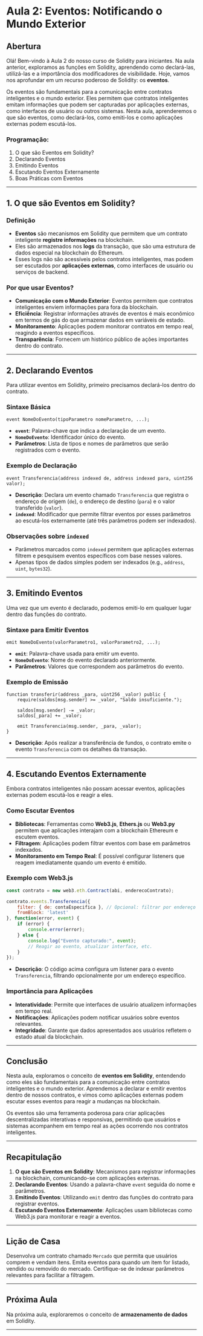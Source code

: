 # Aula 2: **Eventos: Notificando o Mundo Exterior**

## Abertura

Olá! Bem-vindo à Aula 2 do nosso curso de Solidity para iniciantes. Na aula anterior, exploramos as funções em Solidity, aprendendo como declará-las, utilizá-las e a importância dos modificadores de visibilidade. Hoje, vamos nos aprofundar em um recurso poderoso de Solidity: os **eventos**.

Os eventos são fundamentais para a comunicação entre contratos inteligentes e o mundo exterior. Eles permitem que contratos inteligentes emitam informações que podem ser capturadas por aplicações externas, como interfaces de usuário ou outros sistemas. Nesta aula, aprenderemos o que são eventos, como declará-los, como emiti-los e como aplicações externas podem escutá-los.

### Programação:

1. O que são Eventos em Solidity?
2. Declarando Eventos
3. Emitindo Eventos
4. Escutando Eventos Externamente
5. Boas Práticas com Eventos

---

## 1. O que são Eventos em Solidity?

### Definição

- **Eventos** são mecanismos em Solidity que permitem que um contrato inteligente **registre informações** na blockchain.
- Eles são armazenados nos **logs** da transação, que são uma estrutura de dados especial na blockchain do Ethereum.
- Esses logs não são acessíveis pelos contratos inteligentes, mas podem ser escutados por **aplicações externas**, como interfaces de usuário ou serviços de backend.

### Por que usar Eventos?

- **Comunicação com o Mundo Exterior**: Eventos permitem que contratos inteligentes enviem informações para fora da blockchain.
- **Eficiência**: Registrar informações através de eventos é mais econômico em termos de gás do que armazenar dados em variáveis de estado.
- **Monitoramento**: Aplicações podem monitorar contratos em tempo real, reagindo a eventos específicos.
- **Transparência**: Fornecem um histórico público de ações importantes dentro do contrato.

---

## 2. Declarando Eventos

Para utilizar eventos em Solidity, primeiro precisamos declará-los dentro do contrato.

### Sintaxe Básica

```solidity
event NomeDoEvento(tipoParametro nomeParametro, ...);
```

- **`event`**: Palavra-chave que indica a declaração de um evento.
- **`NomeDoEvento`**: Identificador único do evento.
- **Parâmetros**: Lista de tipos e nomes de parâmetros que serão registrados com o evento.

### Exemplo de Declaração

```solidity
event Transferencia(address indexed de, address indexed para, uint256 valor);
```

- **Descrição**: Declara um evento chamado `Transferencia` que registra o endereço de origem (`de`), o endereço de destino (`para`) e o valor transferido (`valor`).
- **`indexed`**: Modificador que permite filtrar eventos por esses parâmetros ao escutá-los externamente (até três parâmetros podem ser indexados).

### Observações sobre `indexed`

- Parâmetros marcados como `indexed` permitem que aplicações externas filtrem e pesquisem eventos específicos com base nesses valores.
- Apenas tipos de dados simples podem ser indexados (e.g., `address`, `uint`, `bytes32`).

---

## 3. Emitindo Eventos

Uma vez que um evento é declarado, podemos emiti-lo em qualquer lugar dentro das funções do contrato.

### Sintaxe para Emitir Eventos

```solidity
emit NomeDoEvento(valorParametro1, valorParametro2, ...);
```

- **`emit`**: Palavra-chave usada para emitir um evento.
- **`NomeDoEvento`**: Nome do evento declarado anteriormente.
- **Parâmetros**: Valores que correspondem aos parâmetros do evento.

### Exemplo de Emissão

```solidity
function transferir(address _para, uint256 _valor) public {
    require(saldos[msg.sender] >= _valor, "Saldo insuficiente.");

    saldos[msg.sender] -= _valor;
    saldos[_para] += _valor;

    emit Transferencia(msg.sender, _para, _valor);
}
```

- **Descrição**: Após realizar a transferência de fundos, o contrato emite o evento `Transferencia` com os detalhes da transação.

---

## 4. Escutando Eventos Externamente

Embora contratos inteligentes não possam acessar eventos, aplicações externas podem escutá-los e reagir a eles.

### Como Escutar Eventos

- **Bibliotecas**: Ferramentas como **Web3.js**, **Ethers.js** ou **Web3.py** permitem que aplicações interajam com a blockchain Ethereum e escutem eventos.
- **Filtragem**: Aplicações podem filtrar eventos com base em parâmetros indexados.
- **Monitoramento em Tempo Real**: É possível configurar listeners que reagem imediatamente quando um evento é emitido.

### Exemplo com Web3.js

```javascript
const contrato = new web3.eth.Contract(abi, enderecoContrato);

contrato.events.Transferencia({
    filter: { de: contaEspecifica }, // Opcional: filtrar por endereço específico
    fromBlock: 'latest'
}, function(error, event) {
    if (error) {
        console.error(error);
    } else {
        console.log("Evento capturado:", event);
        // Reagir ao evento, atualizar interface, etc.
    }
});
```

- **Descrição**: O código acima configura um listener para o evento `Transferencia`, filtrando opcionalmente por um endereço específico.

### Importância para Aplicações

- **Interatividade**: Permite que interfaces de usuário atualizem informações em tempo real.
- **Notificações**: Aplicações podem notificar usuários sobre eventos relevantes.
- **Integridade**: Garante que dados apresentados aos usuários refletem o estado atual da blockchain.

---

## Conclusão

Nesta aula, exploramos o conceito de **eventos em Solidity**, entendendo como eles são fundamentais para a comunicação entre contratos inteligentes e o mundo exterior. Aprendemos a declarar e emitir eventos dentro de nossos contratos, e vimos como aplicações externas podem escutar esses eventos para reagir a mudanças na blockchain.

Os eventos são uma ferramenta poderosa para criar aplicações descentralizadas interativas e responsivas, permitindo que usuários e sistemas acompanhem em tempo real as ações ocorrendo nos contratos inteligentes.

---

## Recapitulação

1. **O que são Eventos em Solidity**: Mecanismos para registrar informações na blockchain, comunicando-se com aplicações externas.
2. **Declarando Eventos**: Usando a palavra-chave `event` seguida do nome e parâmetros.
3. **Emitindo Eventos**: Utilizando `emit` dentro das funções do contrato para registrar eventos.
4. **Escutando Eventos Externamente**: Aplicações usam bibliotecas como Web3.js para monitorar e reagir a eventos.

---

## Lição de Casa

Desenvolva um contrato chamado `Mercado` que permita que usuários comprem e vendam itens. Emita eventos para quando um item for listado, vendido ou removido do mercado. Certifique-se de indexar parâmetros relevantes para facilitar a filtragem.

---

## Próxima Aula

Na próxima aula, exploraremos o conceito de **armazenamento de dados** em Solidity.

---